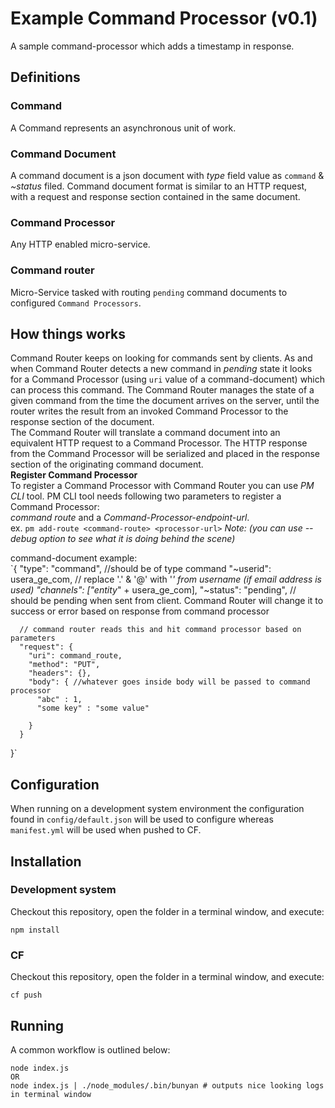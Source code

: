 # Example Command Processor (v0.1)
A sample command-processor which adds a timestamp in response.  

## Definitions  

### Command    
A Command represents an asynchronous unit of work.  

### Command Document  
A command document is a json document with _type_ field value as `command` & _~status_ filed. Command document format is similar to an HTTP request, with a request and response section contained in the same document.  

### Command Processor  
Any HTTP enabled micro-service.

### Command router  
Micro-Service tasked with routing `pending` command documents to configured `Command Processors`.  


## How things works
Command Router keeps on looking for commands sent by clients. As and when Command Router detects a new command in *_pending_* state it looks for a Command Processor (using `uri` value of a command-document) which can process this command. The Command Router manages the state of a given command from the time the document arrives on the server, until the router writes the result from an invoked Command Processor to the response section of the document.  
The Command Router will translate a command document into an equivalent HTTP request to a Command Processor. The HTTP response from the Command Processor will be serialized and placed in the response section of the originating command document.  
**Register Command Processor**  
To register a Command Processor with Command Router you can use _PM CLI_ tool. PM CLI tool needs following two parameters to register a Command Processor:  
*_command route_* and a *_Command-Processor-endpoint-url_*.  
ex. `pm add-route <command-route> <processor-url>` _Note: (you can use --debug option to see what it is doing behind the scene)_  

command-document example:  
`{
      "type": "command", //should be of type command
      "~userid": usera_ge_com, // replace '.' & '@' with '_' from username (if email address is used)
      "channels": ["entity_" + usera_ge_com],
      "~status": "pending", // should be pending when sent from client. Command Router will change it to success or error based on response from command processor

      // command router reads this and hit command processor based on parameters
      "request": {
        "uri": command_route,
        "method": "PUT",
        "headers": {},
        "body": { //whatever goes inside body will be passed to command processor
          "abc" : 1,
          "some key" : "some value"

        }
      }
  }`


## Configuration
When running on a development system environment the configuration found in `config/default.json` will be used to configure whereas `manifest.yml` will be used when pushed to CF.  

## Installation

### Development system
Checkout this repository, open the folder in a terminal window, and execute:  
```
npm install
```  
### CF  
Checkout this repository, open the folder in a terminal window, and execute:  
```
cf push
```

## Running

A common workflow is outlined below:

```
node index.js
OR
node index.js | ./node_modules/.bin/bunyan # outputs nice looking logs in terminal window
```
